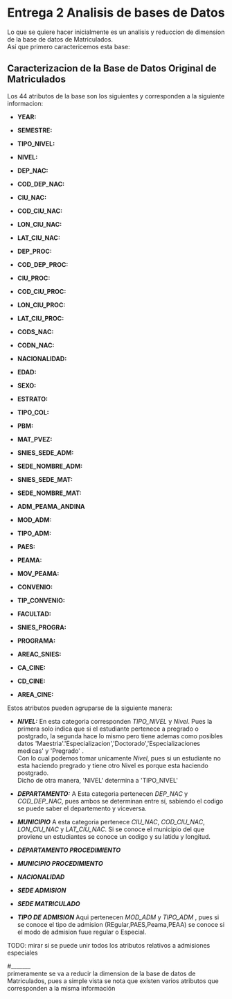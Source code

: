 # Entrega 2 Analisis de bases de Datos

Lo que se quiere hacer inicialmente es un analisis y reduccion de dimension de la base de datos de Matriculados.  
Así que primero caractericemos esta base:  

## Caracterizacion de la Base de Datos Original de Matriculados

Los 44 atributos de la base son los siguientes y corresponden a la siguiente informacion:

+ **YEAR:**  
+ **SEMESTRE:**  

+ **TIPO_NIVEL:**          
+ **NIVEL:**  

+ **DEP_NAC:**  
+ **COD_DEP_NAC:**

+ **CIU_NAC:**  
+ **COD_CIU_NAC:**  
+ **LON_CIU_NAC:**  
+ **LAT_CIU_NAC:**  

+ **DEP_PROC:**  
+ **COD_DEP_PROC:**

+ **CIU_PROC:**  
+ **COD_CIU_PROC:**  
+ **LON_CIU_PROC:**  
+ **LAT_CIU_PROC:**  

+ **CODS_NAC:**  
+ **CODN_NAC:**  
+ **NACIONALIDAD:** 

+ **EDAD:**  
+ **SEXO:**  
+ **ESTRATO:**  
+ **TIPO_COL:**  
+ **PBM:**  
+ **MAT_PVEZ:** 

+ **SNIES_SEDE_ADM:**  
+ **SEDE_NOMBRE_ADM:**  

+ **SNIES_SEDE_MAT:**  
+ **SEDE_NOMBRE_MAT:**  

+ **ADM_PEAMA_ANDINA**  

+ **MOD_ADM:**  
+ **TIPO_ADM:**  
+ **PAES:**  
+ **PEAMA:**  
+ **MOV_PEAMA:**
  
+ **CONVENIO:**  
+ **TIP_CONVENIO:**  
+ **FACULTAD:**  
+ **SNIES_PROGRA:**  
+ **PROGRAMA:**  
+ **AREAC_SNIES:**  
+ **CA_CINE:**  
+ **CD_CINE:**  
+ **AREA_CINE:**  

Estos atributos pueden agruparse de la siguiente manera:  

+ ***NIVEL:*** En esta categoria corresponden *TIPO_NIVEL* y *Nivel*. Pues la primera solo indica que si el estudiante pertenece a pregrado o postgrado,
  la segunda hace lo mismo pero tiene ademas como posibles datos 'Maestria'.'Especializacion','Doctorado','Especializaciones medicas' y 'Pregrado' .  
  Con lo cual podemos tomar unicamente *Nivel*, pues si un estudiante no esta haciendo pregrado y tiene otro Nivel es porque esta haciendo postgrado.  
  Dicho de otra manera, 'NIVEL' determina a 'TIPO_NIVEL'

+ ***DEPARTAMENTO:*** A Esta categoria pertenecen *DEP_NAC* y *COD_DEP_NAC*, pues ambos se determinan entre sí, sabiendo el codigo se puede saber el departemento y viceversa.  

+ ***MUNICIPIO*** A esta categoria pertenece *CIU_NAC*, *COD_CIU_NAC*, *LON_CIU_NAC* y *LAT_CIU_NAC*. Si se conoce el municipio del que proviene un estudiantes se conoce un codigo y su latidu y longitud.  

+ ***DEPARTAMENTO PROCEDIMIENTO***  

+ ***MUNICIPIO PROCEDIMIENTO***  

+ ***NACIONALIDAD***  

+ ***SEDE ADMISION***  

+ ***SEDE MATRICULADO***  

+ ***TIPO DE ADMISION*** Aqui pertenecen *MOD_ADM* y *TIPO_ADM* , pues si se conoce el tipo de admision (REgular,PAES,Peama,PEAA) se conoce si el modo de admision fuue regular o Especial.  

TODO: mirar si se puede unir todos los atributos relativos a admisiones especiales



#_______  
primeramente se va a reducir la dimension de la base de datos de Matriculados, pues a simple vista 
se nota que existen varios atributos que corresponden a la misma información  
